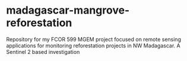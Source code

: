 # madagascar-mangrove-reforestation
Repository for my FCOR 599 MGEM project focused on remote sensing applications for monitoring reforestation projects in NW Madagascar. 
A Sentinel 2 based investigation
